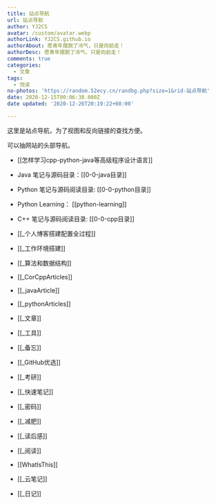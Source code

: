 ```yaml
---
title: 站点导航
url: 站点导航
author: YJ2CS
avatar: /custom/avatar.webp
authorLink: YJ2CS.github.io
authorAbout: 愿青年摆脱了冷气，只是向前走！
authorDesc: 愿青年摆脱了冷气，只是向前走！
comments: true
categories:
  - 文章
tags:
  - 悦读
no-photos: 'https://random.52ecy.cn/randbg.php?size=1&rid-站点导航'
date: 2020-12-15T00:06:38.000Z
date updated: '2020-12-26T20:19:22+08:00'

---
```


这里是站点导航，为了视图和反向链接的查找方便。

可以抽网站的头部导航。

- [[怎样学习cpp-python-java等高级程序设计语言]]

- Java 笔记与源码目录：[[0-0-java目录]]

- Python 笔记与源码阅读目录: [[0-0-python目录]]

- Python Learning： [[python-learning]]

- C++ 笔记与源码阅读目录: [[0-0-cpp目录]]

- [[_个人博客搭建配置全过程]]

- [[_工作环境搭建]]

- [[_算法和数据结构]]

- [[_CorCppArticles]]

- [[_javaArticle]]

- [[_pythonArticles]]

- [[_文章]]

- [[_工具]]

- [[_备忘]]

- [[_GitHub优选]]

- [[_考研]]

- [[_快速笔记]]

- [[_密码]]

- [[_减肥]]

- [[_读后感]]

- [[_阅读]]

- [[WhatIsThis]]

- [[_云笔记]]

- [[_日记]]
